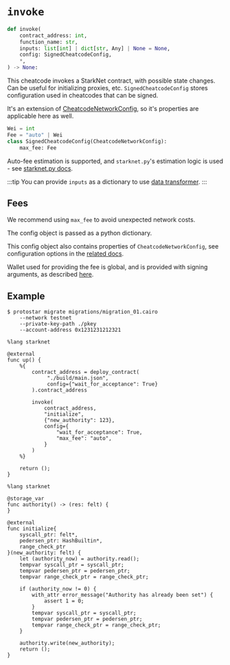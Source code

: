 # `invoke`

```python
def invoke(
    contract_address: int,
    function_name: str,
    inputs: list[int] | dict[str, Any] | None = None,
    config: SignedCheatcodeConfig,
    *,
) -> None:
```

This cheatcode invokes a StarkNet contract, with possible state changes. Can be useful for initializing proxies, etc.
`SignedCheatcodeConfig` stores configuration used in cheatcodes that can be signed.

It's an extension of [CheatcodeNetworkConfig](../03-network-config.md), so it's properties are applicable here as well.

```python
Wei = int
Fee = "auto" | Wei
class SignedCheatcodeConfig(CheatcodeNetworkConfig):
    max_fee: Fee
```

Auto-fee estimation is supported, and `starknet.py`'s estimation logic is used - see [starknet.py docs](https://starknetpy.readthedocs.io/en/latest/guide.html#automatic-fee-estimation).


:::tip
You can provide `inputs` as a dictionary to use [data transformer](./README.md#data-transformer).
:::

## Fees
We recommend using `max_fee` to avoid unexpected network costs.

The config object is passed as a python dictionary.

This config object also contains properties of `CheatcodeNetworkConfig`, see configuration options in the [related docs](../03-network-config.md).

Wallet used for providing the fee is global, and is provided with signing arguments, as described [here](../01-cli.md#signing-a-declaration).

## Example

```
$ protostar migrate migrations/migration_01.cairo
    --network testnet
    --private-key-path ./pkey
    --account-address 0x1231231212321
```

```cairo title="migrations/migration_01.cairo"
%lang starknet

@external
func up() {
    %{
        contract_address = deploy_contract(
             "./build/main.json",
             config={"wait_for_acceptance": True}
        ).contract_address

        invoke(
            contract_address,
            "initialize",
            {"new_authority": 123},
            config={
                "wait_for_acceptance": True,
                "max_fee": "auto",
            }
        )
    %}

    return ();
}
```

```cairo title="src/main.cairo"
%lang starknet

@storage_var
func authority() -> (res: felt) {
}

@external
func initialize{
    syscall_ptr: felt*,
    pedersen_ptr: HashBuiltin*,
    range_check_ptr
}(new_authority: felt) {
    let (authority_now) = authority.read();
    tempvar syscall_ptr = syscall_ptr;
    tempvar pedersen_ptr = pedersen_ptr;
    tempvar range_check_ptr = range_check_ptr;

    if (authority_now != 0) {
        with_attr error_message("Authority has already been set") {
            assert 1 = 0;
        }
        tempvar syscall_ptr = syscall_ptr;
        tempvar pedersen_ptr = pedersen_ptr;
        tempvar range_check_ptr = range_check_ptr;
    }

    authority.write(new_authority);
    return ();
}
```
